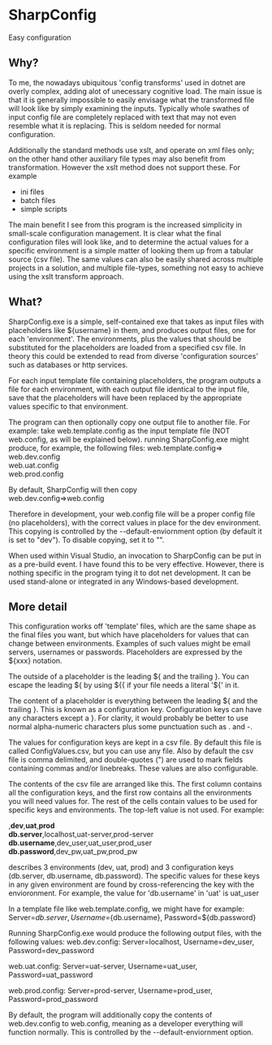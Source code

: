 SharpConfig
===========

Easy configuration

Why?
-----------

To me, the nowadays ubiquitous 'config transforms' used in dotnet are overly complex, adding alot of unecessary cognitive load. The main issue is that
it is generally impossible to easily envisage what the transformed file will look like by simply examining the inputs. Typically whole swathes
of input config file are completely replaced with text that may not even resemble what it is replacing. This is seldom needed for normal configuration.

Additionally the standard methods use xslt, and operate on xml files only; on the other hand other auxiliary file types may also benefit from
transformation. However the xslt method does not support these. For example
-  ini files  
-  batch files  
-  simple scripts  

The main benefit I see from this program is the increased simplicity in small-scale configuration management. It is clear what the final configuration files
will look like, and to determine the actual values for a specific environment is a simple matter of looking them up from a tabular source (csv file). The same values
can also be easily shared across multiple projects in a solution, and multiple file-types, something not easy to achieve using the xslt transform approach.

What?
-----------

SharpConfig.exe is a simple, self-contained exe that takes as input files with placeholders like ${username} in them, and produces output files,
one for each 'environment'. The environments, plus the values that should be substituted for the placeholders are loaded from a specified csv file. 
In theory this could be extended to read from diverse 'configuration sources' such as databases or http services.

For each input template file containing placeholders, the program outputs a file for each environment, with each output file identical to the input file,
save that the placeholders will have been replaced by the appropriate values specific to that environment. 

The program can then optionally copy one output file to another file. For example:
take web.template.config as the input template file (NOT web.config, as will be explained below).
running SharpConfig.exe might produce, for example, the following files:
web.template.config=>  
web.dev.config  
web.uat.config  
web.prod.config  

By default, SharpConfig will then copy  
web.dev.config=>web.config  

Therefore in development, your web.config file will be a proper config file (no placeholders), with the correct values in place for the dev environment.
This copying is controlled by the --default-enviornment option (by default it is set to "dev"). To disable copying, set it to "".


When used within Visual Studio, an invocation to SharpConfig can be put in as a pre-build event. I have found this to be very effective. However, there is nothing specific in 
the program tying it to dot net development. It can be used stand-alone or integrated in any Windows-based development.

More detail
-----------

This configuration works off 'template' files, which are the same shape as the final files you want, but which have placeholders
for values that can change between environments. Examples of such values might be email servers, usernames or passwords. Placeholders
are expressed by the ${xxx} notation. 

The outside of a placeholder is the leading ${ and the trailing }. You can escape the leading ${ by using ${{ if your file needs a literal '${' in it.

The content of a placeholder is everything between the leading ${ and the trailing }. This is known as a configuration key. Configuration keys
can have any characters except a }. For clarity, it would probably be better to use normal alpha-numeric characters plus some punctuation such as
. and -.

The values for configuration keys are kept in a csv file. By default this file is called ConfigValues.csv, but you can use any file.
Also by default the csv file is comma delimited, and double-quotes (") are used to mark fields containing commas and/or linebreaks. These values 
are also configurable.

The contents of the csv file are arranged like this. The first column contains all the configuration keys, and the first row contains all the environments you will need values for.
The rest of the cells contain values to be used for specific keys and environments. The top-left value is not used. For example:

,**dev**,**uat**,**prod**  
**db.server**,localhost,uat-server,prod-server  
**db.username**,dev_user,uat_user,prod_user  
**db.password**,dev_pw,uat_pw,prod_pw  


describes 3 environments (dev, uat, prod) and 3 configuration keys (db.server, db.username, db.password). The specific values for these
keys in any given environment are found by cross-referencing the key with the envioronment. For example, the value for 'db.username' in 'uat'
is uat_user

In a template file like web.template.config, we might have for example: 
Server=${db.server}, Username=${db.username}, Password=${db.password}

Running SharpConfig.exe would produce the following output files, with the following values:
web.dev.config: 
Server=localhost, Username=dev_user, Password=dev_password

web.uat.config: 
Server=uat-server, Username=uat_user, Password=uat_password

web.prod.config: 
Server=prod-server, Username=prod_user, Password=prod_password


By default, the program will additionally copy the contents of web.dev.config to web.config, meaning as a developer everything will function normally. 
This is controlled by the --default-enviornment option.


